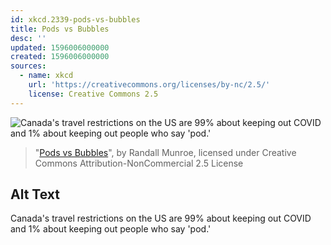 ```yaml
---
id: xkcd.2339-pods-vs-bubbles
title: Pods vs Bubbles
desc: ''
updated: 1596006000000
created: 1596006000000
sources:
  - name: xkcd
    url: 'https://creativecommons.org/licenses/by-nc/2.5/'
    license: Creative Commons 2.5
---
```

![Canada's travel restrictions on the US are 99% about keeping out COVID and 1% about keeping out people who say 'pod.'](https://imgs.xkcd.com/comics/pods_vs_bubbles.png)
> "[Pods vs Bubbles](https://xkcd.com/2339/)", by Randall Munroe, licensed under Creative Commons Attribution-NonCommercial 2.5 License

## Alt Text
Canada's travel restrictions on the US are 99% about keeping out COVID and 1% about keeping out people who say 'pod.'
